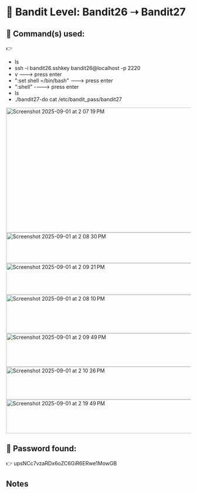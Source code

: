 # 🔐 Bandit Level: Bandit26 ➝ Bandit27

## 📂 Command(s) used:
👉 
- ls
- ssh -i bandit26.sshkey bandit26@localhost -p 2220
- v ---> press enter
- ":set shell =/bin/bash" ---> press enter
- ":shell"  ----> press enter
- ls
- ./bandit27-do cat /etc/bandit_pass/bandit27

<img width="573" height="340" alt="Screenshot 2025-09-01 at 2 07 19 PM" src="https://github.com/user-attachments/assets/ce3c2370-d319-4b1c-9498-f8056c3db6ab" />

<img width="586" height="83" alt="Screenshot 2025-09-01 at 2 08 30 PM" src="https://github.com/user-attachments/assets/f690df52-b7ec-4525-a9a6-42591f3f9125" />
<img width="587" height="86" alt="Screenshot 2025-09-01 at 2 09 21 PM" src="https://github.com/user-attachments/assets/8ad078ea-0d88-4378-886d-e473b9c214dd" />
<img width="585" height="105" alt="Screenshot 2025-09-01 at 2 08 10 PM" src="https://github.com/user-attachments/assets/0e78dd38-3033-4639-97c2-0e528d78fd4f" />

<img width="576" height="91" alt="Screenshot 2025-09-01 at 2 09 49 PM" src="https://github.com/user-attachments/assets/9b17a553-4981-42ee-91c6-891d6bb33a76" />
<img width="581" height="89" alt="Screenshot 2025-09-01 at 2 10 26 PM" src="https://github.com/user-attachments/assets/1af3327d-1a60-43a9-ab65-68a7f29334ed" />
<img width="583" height="92" alt="Screenshot 2025-09-01 at 2 19 49 PM" src="https://github.com/user-attachments/assets/d9717449-b3d8-489b-b9ef-e4ccf5f2ea1f" />

## 📄 Password found:
👉 upsNCc7vzaRDx6oZC6GiR6ERwe1MowGB


## Notes 

